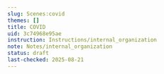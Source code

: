 ```yaml
---
slug: Scenes:covid
themes: []
title: COVID
uid: 3c74968e95ae
instruction: Instructions/internal_organization
note: Notes/internal_organization
status: draft
last-checked: 2025-08-21
---
```


